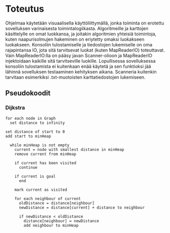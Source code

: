 # Toteutus

Ohjelmaa käytetään visuaalisella käyttöliittymällä, jonka toiminta on erotettu sovelluksen varinaisesta toimintalogiikasta.
Algoritmeille ja karttojen käsittelylle on omat luokkansa, ja joitakin algoritmien yhteisiä toimintoja, kuten naapurisolmujen
hakeminen on eriytetty omaksi luokakseen luokakseen. Konsoliin tulostamiselle ja tiedostojen lukemiselle
on oma rajapintansa IO, jota sitä tarvitsevat luokat (kuten MapReaderIO) toteuttavat. Vain MapReaderIO:lla on pääsy javan Scanner-olioon ja MapReaderIO injektoidaan kaikille sitä tarvitseville luokille. Lopullisessa sovelluksessa konsoliin tulostamista ei kuitenkaan enää käytetä ja sen funktioksi jää lähinnä sovelluksen testaaminen kehityksen aikana. Scanneria kuitenkin tarvitaan esimerkiksi .txt-muotoisten karttatiedostojen lukemiseen.

## Pseudokoodit

### Dijkstra
```
for each node in Graph
  set distance to infinity

set distance of start to 0
add start to minHeap
  
  while minHeap is not empty
    current = node with smallest distance in minHeap
    remove current from minHeap
    
    if current has been visited
      continue
    
    if current is goal
      end
    
    mark current as visited
    
    for each neighbour of current
      oldDistance = distance[neighbour]
      newDistance = distance[current] + distance to neighbour
      
      if newDistance < oldDistance
        distance[neighbour] = newDistance
        add neighbour to minHeap
    
```
